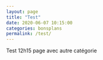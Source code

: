```yaml
---
layout: page
title: "Test"
date: 2020-06-07 10:15:00
categories: bonsplans
permalink: /test/
---
```

Test 12h15 page avec autre catégorie
